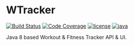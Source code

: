 # WTracker

[![Build Status](https://travis-ci.org/MolaynoxX/WTracker.svg?branch=master)](https://travis-ci.org/MolaynoxX/WTracker)
[![Code Coverage](https://img.shields.io/codecov/c/github/MolaynoxX/WTracker/master.svg?maxAge=3600)](https://codecov.io/github/molaynoxx/WTracker?branch=master)
[![license](https://img.shields.io/github/license/molaynoxx/WTracker.svg?maxAge=2592000)](https://github.com/MolaynoxX/WTracker/blob/master/LICENSE.md)
[![java](https://img.shields.io/badge/Java-8-blue.svg)]()

Java 8 based Workout & Fitness Tracker API & UI.